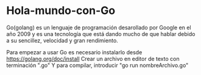 # Hola-mundo-con-Go
Go(golang) es un lenguaje de programación desarollado por Google en el año 2009 y es una tecnología que está dando mucho de que hablar debido a su sencillez, velocidad y gran rendimiento.

Para empezar a usar Go es necesario instalarlo desde https://golang.org/doc/install
Crear un archivo en editor de texto con terminación ".go"
Y para compilar, introducir "go run nombreArchivo.go"
